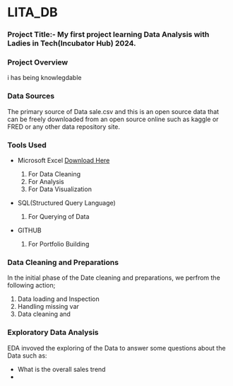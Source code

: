 # LITA_DB
### Project Title:- My first project learning Data Analysis with Ladies in Tech(Incubator Hub) 2024.

### Project Overview
i has being knowlegdable

### Data Sources
The primary source of Data sale.csv and this is an open source data that can be freely downloaded from an open source online such as kaggle or FRED or any other data repository site.

### Tools Used
- Microsoft Excel [Download Here](https://wwww.Microsoft.com)
  1. For Data Cleaning
  2. For Analysis
  3. For Data Visualization
     
- SQL(Structured Query Language)
  1. For Querying of Data
     
- GITHUB
  1. For Portfolio Building

 ### Data Cleaning and Preparations
 In the initial phase of the Date cleaning and preparations, we perfrom the following action;
 1. Data loading and Inspection
 2. Handling missing var
 3. Data cleaning and

### Exploratory Data Analysis
EDA invoved the exploring of the Data to answer some questions about the Data such as:
- What is the overall sales trend
- 
